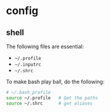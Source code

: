 # config

## shell
The following files are essential:
- `~/.profile`
- `~/.inputrc`
- `~/.shrc`

To make bash play ball, do the following:
```sh
# ~/.bash_profile
source ~/.profile   # Get the paths
source ~/.shrc      # get aliases
```
